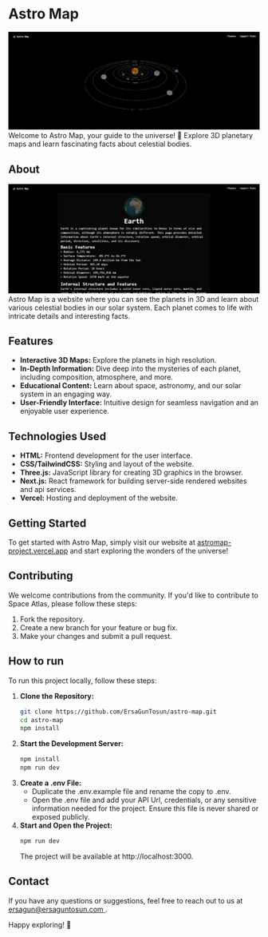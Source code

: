 # Astro Map
![Astro Map](image_1.png)
Welcome to Astro Map, your guide to the universe! 🚀 Explore 3D planetary maps and learn fascinating facts about celestial bodies.

## About
![Planet Page](image_2.png)
Astro Map is a website where you can see the planets in 3D and learn about various celestial bodies in our solar system. Each planet comes to life with intricate details and interesting facts.

## Features

- **Interactive 3D Maps:** Explore the planets in high resolution.
- **In-Depth Information:** Dive deep into the mysteries of each planet, including composition, atmosphere, and more.
- **Educational Content:** Learn about space, astronomy, and our solar system in an engaging way.
- **User-Friendly Interface:** Intuitive design for seamless navigation and an enjoyable user experience.


## Technologies Used
 - **HTML:** Frontend development for the user interface.
 - **CSS/TailwindCSS:** Styling and layout of the website.
- **Three.js:** JavaScript library for creating 3D graphics in the browser.
- **Next.js:** React framework for building server-side rendered websites and api services.
- **Vercel:** Hosting and deployment of the website.

## Getting Started

To get started with Astro Map, simply visit our website at [astromap-project.vercel.app](https://astromap-project.vercel.app/) and start exploring the wonders of the universe!

## Contributing

We welcome contributions from the community. If you'd like to contribute to Space Atlas, please follow these steps:

1. Fork the repository.
2. Create a new branch for your feature or bug fix.
3. Make your changes and submit a pull request.

## How to run

To run this project locally, follow these steps:

1. **Clone the Repository:**
   ```bash
   git clone https://github.com/ErsaGunTosun/astro-map.git
   cd astro-map
   npm install
   ```
2. **Start the Development Server:**
   ```bash
   npm install
   npm run dev
    ```
3. **Create a .env File:**
    - Duplicate the .env.example file and rename the copy to .env.
    - Open the .env file and add your API Url, credentials, or any sensitive information needed for the project. Ensure this file is never shared or exposed publicly.
4. **Start and Open the Project:**
    ```bash
    npm run dev
    ```
    The project will be available at http://localhost:3000.

## Contact

If you have any questions or suggestions, feel free to reach out to us at [ersagun@ersaguntosun.com ](mailto:ersagun@ersaguntosun.com).

Happy exploring! 🌌